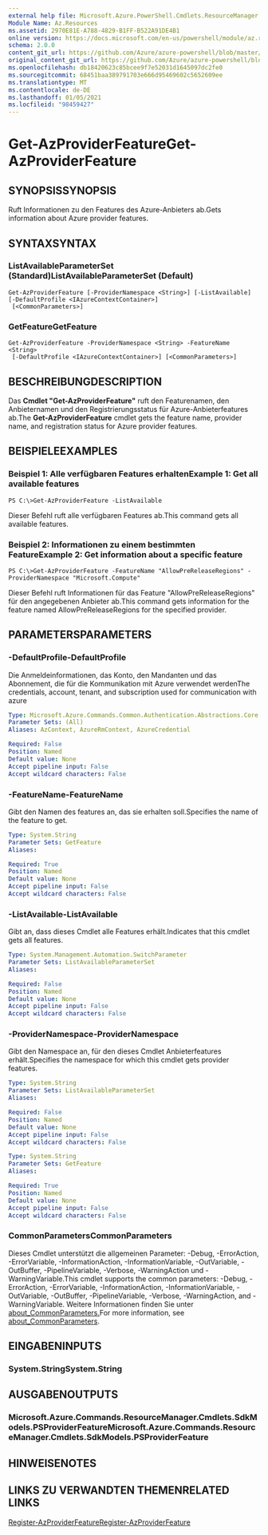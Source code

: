 ```yaml
---
external help file: Microsoft.Azure.PowerShell.Cmdlets.ResourceManager.dll-Help.xml
Module Name: Az.Resources
ms.assetid: 2970E81E-A788-4829-B1FF-B522A91DE4B1
online version: https://docs.microsoft.com/en-us/powershell/module/az.resources/get-azproviderfeature
schema: 2.0.0
content_git_url: https://github.com/Azure/azure-powershell/blob/master/src/Resources/Resources/help/Get-AzProviderFeature.md
original_content_git_url: https://github.com/Azure/azure-powershell/blob/master/src/Resources/Resources/help/Get-AzProviderFeature.md
ms.openlocfilehash: db18420623c85bcee9f7e52031d1645097dc2fe0
ms.sourcegitcommit: 68451baa389791703e666d95469602c5652609ee
ms.translationtype: MT
ms.contentlocale: de-DE
ms.lasthandoff: 01/05/2021
ms.locfileid: "98459427"
---
```

# <span data-ttu-id="b0d32-101">Get-AzProviderFeature</span><span class="sxs-lookup"><span data-stu-id="b0d32-101">Get-AzProviderFeature</span></span>

## <span data-ttu-id="b0d32-102">SYNOPSIS</span><span class="sxs-lookup"><span data-stu-id="b0d32-102">SYNOPSIS</span></span>
<span data-ttu-id="b0d32-103">Ruft Informationen zu den Features des Azure-Anbieters ab.</span><span class="sxs-lookup"><span data-stu-id="b0d32-103">Gets information about Azure provider features.</span></span>

## <span data-ttu-id="b0d32-104">SYNTAX</span><span class="sxs-lookup"><span data-stu-id="b0d32-104">SYNTAX</span></span>

### <span data-ttu-id="b0d32-105">ListAvailableParameterSet (Standard)</span><span class="sxs-lookup"><span data-stu-id="b0d32-105">ListAvailableParameterSet (Default)</span></span>
```
Get-AzProviderFeature [-ProviderNamespace <String>] [-ListAvailable] [-DefaultProfile <IAzureContextContainer>]
 [<CommonParameters>]
```

### <span data-ttu-id="b0d32-106">GetFeature</span><span class="sxs-lookup"><span data-stu-id="b0d32-106">GetFeature</span></span>
```
Get-AzProviderFeature -ProviderNamespace <String> -FeatureName <String>
 [-DefaultProfile <IAzureContextContainer>] [<CommonParameters>]
```

## <span data-ttu-id="b0d32-107">BESCHREIBUNG</span><span class="sxs-lookup"><span data-stu-id="b0d32-107">DESCRIPTION</span></span>
<span data-ttu-id="b0d32-108">Das **Cmdlet "Get-AzProviderFeature"** ruft den Featurenamen, den Anbieternamen und den Registrierungsstatus für Azure-Anbieterfeatures ab.</span><span class="sxs-lookup"><span data-stu-id="b0d32-108">The **Get-AzProviderFeature** cmdlet gets the feature name, provider name, and registration status for Azure provider features.</span></span>

## <span data-ttu-id="b0d32-109">BEISPIELE</span><span class="sxs-lookup"><span data-stu-id="b0d32-109">EXAMPLES</span></span>

### <span data-ttu-id="b0d32-110">Beispiel 1: Alle verfügbaren Features erhalten</span><span class="sxs-lookup"><span data-stu-id="b0d32-110">Example 1: Get all available features</span></span>
```
PS C:\>Get-AzProviderFeature -ListAvailable
```

<span data-ttu-id="b0d32-111">Dieser Befehl ruft alle verfügbaren Features ab.</span><span class="sxs-lookup"><span data-stu-id="b0d32-111">This command gets all available features.</span></span>

### <span data-ttu-id="b0d32-112">Beispiel 2: Informationen zu einem bestimmten Feature</span><span class="sxs-lookup"><span data-stu-id="b0d32-112">Example 2: Get information about a specific feature</span></span>
```
PS C:\>Get-AzProviderFeature -FeatureName "AllowPreReleaseRegions" -ProviderNamespace "Microsoft.Compute"
```

<span data-ttu-id="b0d32-113">Dieser Befehl ruft Informationen für das Feature "AllowPreReleaseRegions" für den angegebenen Anbieter ab.</span><span class="sxs-lookup"><span data-stu-id="b0d32-113">This command gets information for the feature named AllowPreReleaseRegions for the specified provider.</span></span>

## <span data-ttu-id="b0d32-114">PARAMETERS</span><span class="sxs-lookup"><span data-stu-id="b0d32-114">PARAMETERS</span></span>

### <span data-ttu-id="b0d32-115">-DefaultProfile</span><span class="sxs-lookup"><span data-stu-id="b0d32-115">-DefaultProfile</span></span>
<span data-ttu-id="b0d32-116">Die Anmeldeinformationen, das Konto, den Mandanten und das Abonnement, die für die Kommunikation mit Azure verwendet werden</span><span class="sxs-lookup"><span data-stu-id="b0d32-116">The credentials, account, tenant, and subscription used for communication with azure</span></span>

```yaml
Type: Microsoft.Azure.Commands.Common.Authentication.Abstractions.Core.IAzureContextContainer
Parameter Sets: (All)
Aliases: AzContext, AzureRmContext, AzureCredential

Required: False
Position: Named
Default value: None
Accept pipeline input: False
Accept wildcard characters: False
```

### <span data-ttu-id="b0d32-117">-FeatureName</span><span class="sxs-lookup"><span data-stu-id="b0d32-117">-FeatureName</span></span>
<span data-ttu-id="b0d32-118">Gibt den Namen des features an, das sie erhalten soll.</span><span class="sxs-lookup"><span data-stu-id="b0d32-118">Specifies the name of the feature to get.</span></span>

```yaml
Type: System.String
Parameter Sets: GetFeature
Aliases:

Required: True
Position: Named
Default value: None
Accept pipeline input: False
Accept wildcard characters: False
```

### <span data-ttu-id="b0d32-119">-ListAvailable</span><span class="sxs-lookup"><span data-stu-id="b0d32-119">-ListAvailable</span></span>
<span data-ttu-id="b0d32-120">Gibt an, dass dieses Cmdlet alle Features erhält.</span><span class="sxs-lookup"><span data-stu-id="b0d32-120">Indicates that this cmdlet gets all features.</span></span>

```yaml
Type: System.Management.Automation.SwitchParameter
Parameter Sets: ListAvailableParameterSet
Aliases:

Required: False
Position: Named
Default value: None
Accept pipeline input: False
Accept wildcard characters: False
```

### <span data-ttu-id="b0d32-121">-ProviderNamespace</span><span class="sxs-lookup"><span data-stu-id="b0d32-121">-ProviderNamespace</span></span>
<span data-ttu-id="b0d32-122">Gibt den Namespace an, für den dieses Cmdlet Anbieterfeatures erhält.</span><span class="sxs-lookup"><span data-stu-id="b0d32-122">Specifies the namespace for which this cmdlet gets provider features.</span></span>

```yaml
Type: System.String
Parameter Sets: ListAvailableParameterSet
Aliases:

Required: False
Position: Named
Default value: None
Accept pipeline input: False
Accept wildcard characters: False
```

```yaml
Type: System.String
Parameter Sets: GetFeature
Aliases:

Required: True
Position: Named
Default value: None
Accept pipeline input: False
Accept wildcard characters: False
```

### <span data-ttu-id="b0d32-123">CommonParameters</span><span class="sxs-lookup"><span data-stu-id="b0d32-123">CommonParameters</span></span>
<span data-ttu-id="b0d32-124">Dieses Cmdlet unterstützt die allgemeinen Parameter: -Debug, -ErrorAction, -ErrorVariable, -InformationAction, -InformationVariable, -OutVariable, -OutBuffer, -PipelineVariable, -Verbose, -WarningAction und -WarningVariable.</span><span class="sxs-lookup"><span data-stu-id="b0d32-124">This cmdlet supports the common parameters: -Debug, -ErrorAction, -ErrorVariable, -InformationAction, -InformationVariable, -OutVariable, -OutBuffer, -PipelineVariable, -Verbose, -WarningAction, and -WarningVariable.</span></span> <span data-ttu-id="b0d32-125">Weitere Informationen finden Sie unter [about_CommonParameters.](http://go.microsoft.com/fwlink/?LinkID=113216)</span><span class="sxs-lookup"><span data-stu-id="b0d32-125">For more information, see [about_CommonParameters](http://go.microsoft.com/fwlink/?LinkID=113216).</span></span>

## <span data-ttu-id="b0d32-126">EINGABEN</span><span class="sxs-lookup"><span data-stu-id="b0d32-126">INPUTS</span></span>

### <span data-ttu-id="b0d32-127">System.String</span><span class="sxs-lookup"><span data-stu-id="b0d32-127">System.String</span></span>

## <span data-ttu-id="b0d32-128">AUSGABEN</span><span class="sxs-lookup"><span data-stu-id="b0d32-128">OUTPUTS</span></span>

### <span data-ttu-id="b0d32-129">Microsoft.Azure.Commands.ResourceManager.Cmdlets.SdkModels.PSProviderFeature</span><span class="sxs-lookup"><span data-stu-id="b0d32-129">Microsoft.Azure.Commands.ResourceManager.Cmdlets.SdkModels.PSProviderFeature</span></span>

## <span data-ttu-id="b0d32-130">HINWEISE</span><span class="sxs-lookup"><span data-stu-id="b0d32-130">NOTES</span></span>

## <span data-ttu-id="b0d32-131">LINKS ZU VERWANDTEN THEMEN</span><span class="sxs-lookup"><span data-stu-id="b0d32-131">RELATED LINKS</span></span>

[<span data-ttu-id="b0d32-132">Register-AzProviderFeature</span><span class="sxs-lookup"><span data-stu-id="b0d32-132">Register-AzProviderFeature</span></span>](./Register-AzProviderFeature.md)


